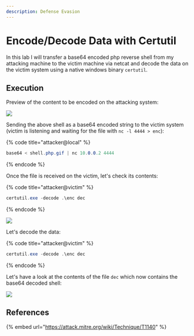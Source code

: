 ```yaml
---
description: Defense Evasion
---
```


# Encode/Decode Data with Certutil

In this lab I will transfer a base64 encoded php reverse shell from my attacking machine to the victim machine via netcat and decode the data on the victim system using a native windows binary `certutil`.

## Execution

Preview of the content to be encoded on the attacking system:

![](../../.gitbook/assets/certutil-shellphp.png)

Sending the above shell as a base64 encoded string to the victim system \(victim is listening and waiting for the file with `nc -l 4444 > enc`\):

{% code title="attacker@local" %}
```csharp
base64 < shell.php.gif | nc 10.0.0.2 4444
```
{% endcode %}

Once the file is received on the victim, let's check its contents:

{% code title="attacker@victim" %}
```csharp
certutil.exe -decode .\enc dec
```
{% endcode %}

![](../../.gitbook/assets/certutil-encoded.png)

Let's decode the data:

{% code title="attacker@victim" %}
```csharp
certutil.exe -decode .\enc dec
```
{% endcode %}

Let's have a look at the contents of the file `dec` which now contains the base64 decoded shell:

![](../../.gitbook/assets/certutil-decoded.png)

## References

{% embed url="https://attack.mitre.org/wiki/Technique/T1140" %}

